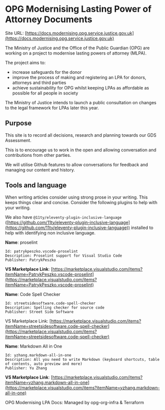 # OPG Modernising Lasting Power of Attorney Documents

Site URL: [https://docs.modernising.opg.service.justice.gov.uk](https://docs.modernising.opg.service.justice.gov.uk)

The Ministry of Justice and the Office of the Public Guardian (OPG) are working on a project to modernise lasting powers of attorney (MLPA).

The project aims to:

- increase safeguards for the donor
- improve the process of making and registering an LPA for donors, attorneys and third parties
- achieve sustainability for OPG whilst keeping LPAs as affordable as possible for all people in society

The Ministry of Justice intends to launch a public consultation on changes to the legal framework for LPAs later this year. 

## Purpose

This site is to record all decisions, research and planning towards our GDS Assessment.

This is to encourage us to work in the open and allowing conversation and contributions from other parties.

We will utilise Github features to allow conversations for feedback and managing our content and history.

## Tools and language

When writing articles consider using strong prose in your writing. This keeps things clear and concise. Consider the following plugins to help with your writing.

We also have `@11ty/eleventy-plugin-inclusive-language` ([https://github.com/11ty/eleventy-plugin-inclusive-language](https://github.com/11ty/eleventy-plugin-inclusive-language)) installed to help with identifying non inclusive language.

**Name**: proselint
```
Id: patrykpeszko.vscode-proselint
Description: Proselint support for Visual Studio Code
Publisher: PatrykPeszko
```
**VS Marketplace Link**: [https://marketplace.visualstudio.com/items?itemName=PatrykPeszko.vscode-proselint](https://marketplace.visualstudio.com/items?itemName=PatrykPeszko.vscode-proselint)


**Name**: Code Spell Checker
```
Id: streetsidesoftware.code-spell-checker
Description: Spelling checker for source code
Publisher: Street Side Software
```
VS Marketplace Link: [https://marketplace.visualstudio.com/items?itemName=streetsidesoftware.code-spell-checker](https://marketplace.visualstudio.com/items?itemName=streetsidesoftware.code-spell-checker)

**Name**: Markdown All in One
```
Id: yzhang.markdown-all-in-one
Description: All you need to write Markdown (keyboard shortcuts, table of contents, auto preview and more)
Publisher: Yu Zhang
```
**VS Marketplace Link**: [https://marketplace.visualstudio.com/items?itemName=yzhang.markdown-all-in-one](https://marketplace.visualstudio.com/items?itemName=yzhang.markdown-all-in-one)


OPG Modernising LPA Docs: Managed by opg-org-infra &amp; Terraform

